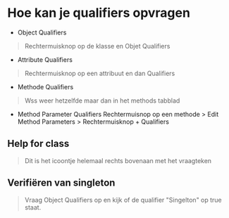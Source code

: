 # Hoe kan je qualifiers opvragen

- Object Qualifiers
>Rechtermuisknop op de klasse en Objet Qualifiers
- Attribute Qualifiers
>Rechtermuisknop op een attribuut en dan Qualifiers
- Methode Qualifiers
>Wss weer hetzelfde maar dan in het methods tabblad
- Method Parameter Qualifiers
Rechtermuisnop op een methode > Edit Method Parameters > Rechtermuisknop + Qualifiers

## Help for class
>Dit is het icoontje helemaal rechts bovenaan met het vraagteken 

## Verifiëren van singleton
> Vraag Object Qualifiers op en kijk of de qualifier "Singelton" op true staat.